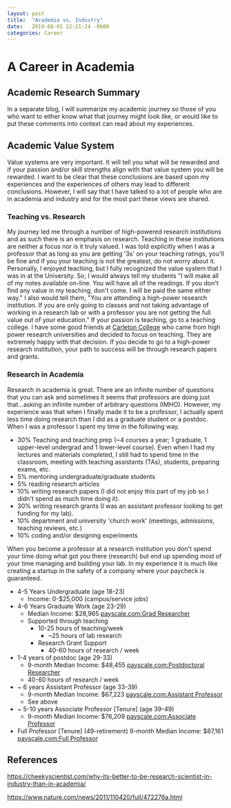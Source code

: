 ```yaml
---
layout: post
title:  "Academia vs. Industry"
date:   2019-08-01 12:21:24 -0600
categories: Career
---
```


# A Career in Academia

## Academic Research Summary

In a separate blog, I will summarize my academic journey so those of you who want to either know what that journey might look like, or would like to put these comments into context can read about my experiences. 

## Academic Value System

 Value systems are very important. It will tell you what will be rewarded and if your passion and/or skill strengths align with that value system you will be rewarded. I want to be clear that these conclusions are based upon my experiences and the experiences of others may lead to different conclusions. However, I will say that I have talked to a lot of people who are in academia and industry and for the most part these views are shared.

 ### Teaching vs. Research

 My journey led me through a number of high-powered research institutions and as such there is an emphasis on research. Teaching in these institutions are neither a focus nor is it truly valued. I was told explicitly when I was a professor that as long as you are getting '3s' on your teaching ratings, you'll be fine and if you your teaching is not the greatest, do not worry about it. Personally, I enjoyed teaching, but I fully recognized the value system that I was in at the University. So, I would always tell my students "I will make all of my notes available on-line. You will have all of the readings. If you don't find any value in my teaching, don't come. I will be paid the same either way." I also would tell them, "You are attending a high-power research institution. If you are only going to classes and not taking advantage of working in a research lab or with a professor you are not getting the full value out of your education."
If your passion is teaching, go to a teaching college. I have some good friends at [Carleton College](https://carleton.edu) who came from high power research universities and decided to focus on teaching. They are extremely happy with that decision. If you decide to go to a high-power research institution, your path to success will be through research papers and grants. 

### Research in Academia

Research in academia is great. There are an infinite number of questions that you can ask and sometimes it seems that professors are doing just that...asking an infinite number of arbitrary questions (IMHO). However, my experience was that when I finally made it to be a professor, I actually spent less time doing research than I did as a graduate student or a postdoc. 
When I was a professor I spent my time in the following way. 

* 30% Teaching and teaching prep (~4 courses a year; 1 graduate, 1 upper-level undergrad and 1 lower-level course).  Even when I had my lectures and materials completed, I still had to spend time in the classroom, meeting with teaching assistants (TAs), students, preparing exams, etc.
* 5% mentoring undergraduate/graduate students
* 5% reading research articles
* 10% writing research papers (I did not enjoy this part of my job so I didn't spend as much time doing it).
* 30% writing research grants (I was an assistant professor looking to get funding for my lab).
* 10% department and university 'church work' (meetings, admissions, teaching reviews, etc.)
* 10% coding and/or designing experiments

When you become a professor at a research institution you don't spend your time doing what got you there (research) but end up spending most of your time managing and building your lab. In my experience it is much like creating a startup in the safety of a company where your paycheck is guaranteed.

* 4-5 Years Undergraduate (age 18-23)
    * Income: 0-$25,000 (campus/service jobs)
* 4-6 Years Graduate Work (age 23-29)
    * Median Income:  $28,965 [payscale.com:Grad Researcher](https://www.payscale.com/research/US/Job=Graduate_Student_Researcher/Salary) 
    * Supported through teaching
        * 10-25 hours of teaching/week
            * ~25 hours of lab research
        * Research Grant Support
            * 40-60 hours of research / week
* 1-4 years of postdoc (age 29-33)
    * 9-month Median Income:  $48,455 [payscale.com:Postdoctoral Researcher](https://www.payscale.com/research/US/Job=Postdoctoral_Research_Associate/Salary)
    * 40-60 hours of research / week
* ~ 6 years Assistant Professor (age 33-39)
    * 9-month Median Income:  $67,223 [payscale.com:Assistant Professor](https://www.payscale.com/research/US/Job=Assistant_Professor%2C_Postsecondary_%2F_Higher_Education/Salary)
    * See above
* ~ 5-10 years Associate Professor [Tenure] (age 39-49)
    * 9-month Median Income: $76,209 [payscale.com:Associate Professor](https://www.payscale.com/research/US/Job=Associate_Professor%2C_Postsecondary_%2F_Higher_Education/Salary)
* Full Professor  [Tenure] (49-retirement)
    9-month Median Income:  $87,161 [payscale.com:Full Professor](https://www.payscale.com/research/US/Job=Associate_Professor%2C_Postsecondary_%2F_Higher_Education/Salary)

## References 
https://cheekyscientist.com/why-its-better-to-be-research-scientist-in-industry-than-in-academia/

https://www.nature.com/news/2011/110420/full/472276a.html